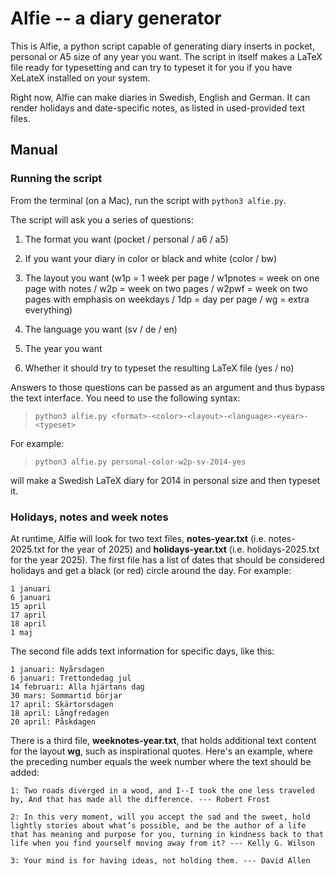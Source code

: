 # Alfie -- a diary generator

This is Alfie, a python script capable of generating diary inserts in pocket, personal or A5 size of any year you want. The script in itself makes a LaTeX file ready for typesetting and can try to typeset it for you if you have XeLateX installed on your system.

Right now, Alfie can make diaries in Swedish, English and German. It can render holidays and date-specific notes, as listed in used-provided text files.

## Manual

### Running the script

From the terminal (on a Mac), run the script with `python3 alfie.py`.

The script will ask you a series of questions:

1. The format you want (pocket / personal / a6 / a5)

2. If you want your diary in color or black and white (color / bw)

3. The layout you want (w1p = 1 week per page / w1pnotes = week on one page with notes / w2p = week on two pages / w2pwf = week on two pages with emphasis on weekdays / 1dp = day per page / wg = extra everything)

4. The language you want (sv / de / en)

5. The year you want

6. Whether it should try to typeset the resulting LaTeX file (yes / no)

Answers to those questions can be passed as an argument and thus bypass the text interface. You need to use the following syntax:
    
> `python3 alfie.py <format>-<color>-<layout>-<language>-<year>-<typeset>`

For example:

> `python3 alfie.py personal-color-w2p-sv-2014-yes`

will make a Swedish LaTeX diary for 2014 in personal size and then typeset it.

### Holidays, notes and week notes

At runtime, Alfie will look for two text files, **notes-year.txt** (i.e. notes-2025.txt for the year of 2025) and **holidays-year.txt** (i.e. holidays-2025.txt for the year 2025). The first file has a list of dates that should be considered holidays and get a black (or red) circle around the day. For example:

    1 januari
    6 januari
    15 april
    17 april
    18 april
    1 maj

The second file adds text information for specific days, like this:

    1 januari: Nyårsdagen
    6 januari: Trettondedag jul
    14 februari: Alla hjärtans dag
    30 mars: Sommartid börjar
    17 april: Skärtorsdagen
    18 april: Långfredagen
    20 april: Påskdagen

There is a third file, **weeknotes-year.txt**, that holds additional text content for the layout **wg**, such as inspirational quotes. Here's an example, where the preceding number equals the week number where the text should be added:

    1: Two roads diverged in a wood, and I--I took the one less traveled by, And that has made all the difference. --- Robert Frost

    2: In this very moment, will you accept the sad and the sweet, hold lightly stories about what’s possible, and be the author of a life that has meaning and purpose for you, turning in kindness back to that life when you find yourself moving away from it? --- Kelly G. Wilson

    3: Your mind is for having ideas, not holding them. --- David Allen